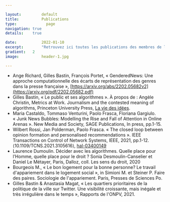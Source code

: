 ```yaml
---

layout:			default
title:  		Publications
type:			  page
navigation: true
details:    true

date:   		2022-01-10
excerpt: 		"Retrouvez ici toutes les publications des membres de la chaire"
gradient: 	2
image: 			header-1.jpg

---
```


- Ange Richard, Gilles Bastin, François Portet, « GenderedNews: Une approche computationnelle des écarts de représentation des genres dans la presse française », [https://arxiv.org/abs/2202.05682v2](https://arxiv.org/pdf/2202.05682.pdf)
- Gilles Bastin, « Le public et ses algorithmes ». À propos de : Angèle Christin, Metrics at Work. Journalism and the contested meaning of algorithms, Princeton University Press, [La vie des idées](https://laviedesidees.fr/Angele-Christin-Metrics-at-Work.html).
- Maria Castaldo, Tommaso Venturini, Paolo Frasca, Floriana Gargiulo. « Junk News Bubbles: Modelling the Rise and Fall of Attention in Online Arenas ». New Media and Society, SAGE Publications, In press, pp.1-15.
- Wilbert Rossi, Jan Polderman, Paolo Frasca. « The closed loop between opinion formation and personalised recommendations ». IEEE Transactions on Control of Network Systems, IEEE, 2021, pp.1-12. ⟨10.1109/TCNS.2021.3105616⟩, [hal-03400149](https://hal.archives-ouvertes.fr/hal-03400149/document)
- Laurence Dumoulin. Décider avec les algorithmes. Quelle place pour l’Homme, quelle place pour le droit ? Sonia Desmoulin-Canselier et Daniel Le Métayer, Paris, Dalloz, coll. Les sens du droit, 2020
- Bourgeois M., « Le bon logement pour la bonne personne? Le travail d'appariement dans le logement social », in Simioni M. et Steiner P. Faire des paires. Sociologie de l'appariement. Paris, Presses de Sciences Po.
- Gilles Bastin & Anastasia Magat, « Les quartiers prioritaires de la politique de la ville sur Twitter. Une visibilité croissante, mais inégale et très irrégulière dans le temps », Rapports de l'ONPV, 2021.
